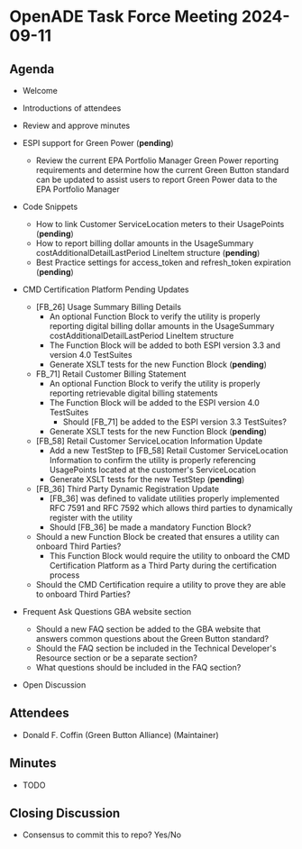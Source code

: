 # OpenADE Task Force Meeting 2024-09-11

## Agenda
* Welcome
* Introductions of attendees
* Review and approve minutes


* ESPI support for Green Power (**pending**)
  * Review the current EPA Portfolio Manager Green Power reporting requirements and determine how the current Green Button standard can be updated to assist users to report Green Power data to the EPA Portfolio Manager 


* Code Snippets
  * How to link Customer ServiceLocation meters to their UsagePoints (**pending**)
  * How to report billing dollar amounts in the UsageSummary costAdditionalDetailLastPeriod LineItem structure
    (**pending**)
  * Best Practice settings for access_token and refresh_token expiration (**pending**)


* CMD Certification Platform Pending Updates
  * [FB_26] Usage Summary Billing Details
    * An optional Function Block to verify the utility is properly reporting digital billing dollar amounts in the UsageSummary costAdditionalDetailLastPeriod LineItem structure
    * The Function Block will be added to both ESPI version 3.3 and version 4.0 TestSuites
    * Generate XSLT tests for the new Function Block (**pending**)
  * FB_71] Retail Customer Billing Statement 
    * An optional Function Block to verify the utility is properly reporting retrievable digital billing statements
    * The Function Block will be added to the ESPI version 4.0 TestSuites
      * Should [FB_71] be added to the ESPI version 3.3 TestSuites? 
    * Generate XSLT tests for the new Function Block (**pending**)
  * [FB_58] Retail Customer ServiceLocation Information Update
    * Add a new TestStep to [FB_58] Retail Customer ServiceLocation Information to confirm the utility is properly referencing UsagePoints located at the customer's ServiceLocation
    * Generate XSLT tests for the new TestStep (**pending**)
  * [FB_36] Third Party Dynamic Registration Update
    * [FB_36] was defined to validate utilities properly implemented RFC 7591 and RFC 7592 which allows third parties to dynamically register with the utility
    * Should [FB_36] be made a mandatory Function Block?
  * Should a new Function Block be created that ensures a utility can onboard Third Parties?
    * This Function Block would require the utility to onboard the CMD Certification Platform as a Third Party during the certification process
  * Should the CMD Certification require a utility to prove they are able to onboard Third Parties?


* Frequent Ask Questions GBA website section
  * Should a new FAQ section be added to the GBA website that answers common questions about the Green Button standard?
  * Should the FAQ section be included in the Technical Developer's Resource section or be a separate section?
  * What questions should be included in the FAQ section?


* Open Discussion

## Attendees
* Donald F. Coffin (Green Button Alliance) (Maintainer)


## Minutes
* TODO

## Closing Discussion
* Consensus to commit this to repo? Yes/No
